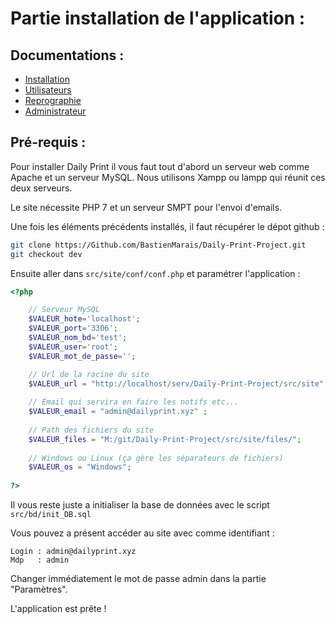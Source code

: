# Partie installation de l'application :

## Documentations :
* [Installation](https://bastienmarais.github.io/Daily-Print-Project/install)
* [Utilisateurs](https://bastienmarais.github.io/Daily-Print-Project/users)
* [Reprographie](https://bastienmarais.github.io/Daily-Print-Project/repro)
* [Administrateur](https://bastienmarais.github.io/Daily-Print-Project/admin)

## Pré-requis :

Pour installer Daily Print il vous faut tout d'abord un serveur web comme Apache et un serveur MySQL.
Nous utilisons Xampp ou lampp qui réunit ces deux serveurs.

Le site nécessite PHP 7 et un serveur SMPT pour l'envoi d'emails.


Une fois les éléments précédents installés, il faut récupérer le dépot github :
```sh
git clone https://Github.com/BastienMarais/Daily-Print-Project.git
git checkout dev
```

Ensuite aller dans `src/site/conf/conf.php` et paramétrer l'application :
```php
<?php

    // Serveur MySQL
    $VALEUR_hote='localhost';
    $VALEUR_port='3306';
    $VALEUR_nom_bd='test';
    $VALEUR_user='root';
    $VALEUR_mot_de_passe='';

    // Url de la racine du site
    $VALEUR_url = "http://localhost/serv/Daily-Print-Project/src/site";
    
    // Email qui servira en faire les notifs etc...
    $VALEUR_email = "admin@dailyprint.xyz" ;
    
    // Path des fichiers du site 
    $VALEUR_files = "M:/git/Daily-Print-Project/src/site/files/";
    
    // Windows ou Linux (ça gère les séparateurs de fichiers)
    $VALEUR_os = "Windows";
	
?>
```

Il vous reste juste a initialiser la base de données avec le script `src/bd/init_DB.sql`


Vous pouvez a présent accéder au site avec comme identifiant :
```
Login : admin@dailyprint.xyz
Mdp   : admin
```

Changer immédiatement le mot de passe admin dans la partie "Paramètres".


L'application est prête !
